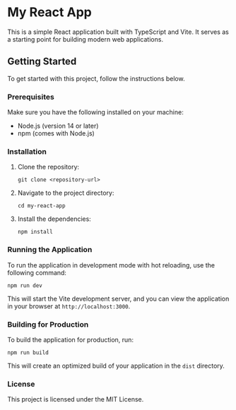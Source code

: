 # My React App

This is a simple React application built with TypeScript and Vite. It serves as a starting point for building modern web applications.

## Getting Started

To get started with this project, follow the instructions below.

### Prerequisites

Make sure you have the following installed on your machine:

- Node.js (version 14 or later)
- npm (comes with Node.js)

### Installation

1. Clone the repository:

   ```
   git clone <repository-url>
   ```

2. Navigate to the project directory:

   ```
   cd my-react-app
   ```

3. Install the dependencies:

   ```
   npm install
   ```

### Running the Application

To run the application in development mode with hot reloading, use the following command:

```
npm run dev
```

This will start the Vite development server, and you can view the application in your browser at `http://localhost:3000`.

### Building for Production

To build the application for production, run:

```
npm run build
```

This will create an optimized build of your application in the `dist` directory.

### License

This project is licensed under the MIT License.